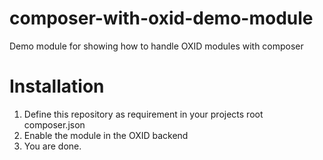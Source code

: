 composer-with-oxid-demo-module
===============

Demo module for showing how to handle OXID modules with composer

Installation
======

1. Define this repository as requirement in your projects root composer.json
2. Enable the module in the OXID backend
3. You are done.
